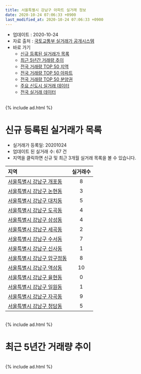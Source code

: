 ```yaml
---
title: 서울특별시 강남구 아파트 실거래 정보
date: 2020-10-24 07:06:33 +0900
last_modified_at: 2020-10-24 07:06:33 +0900
---
```


* 업데이트 : 2020-10-24
* 자료 출처 : [국토교통부 실거래가 공개시스템](http://rt.molit.go.kr)
* 바로 가기
    * [신규 등록된 실거래가 목록](#신규-등록된-실거래가-목록)
    * [최근 5년간 거래량 추이](#최근-5년간-거래량-추이)
    * [전국 거래량 TOP 50 지역](https://inasie.github.io/apt-trade-info/최근-3개월-전국에서-가장-거래가-많이-발생한-지역)
    * [전국 거래량 TOP 50 아파트](https://inasie.github.io/apt-trade-info/최근-3개월-전국에서-가장-거래가-많이-발생한-아파트)
    * [전국 거래량 TOP 50 분양권](https://inasie.github.io/apt-trade-info/최근-3개월-전국에서-가장-거래가-많이-발생한-분양권)
    * [주요 신도시 실거래 데이터](https://inasie.github.io/apt-trade-info/주요-신도시)
    * [전국 실거래 데이터](https://inasie.github.io/apt-trade-info/전국)

<br>
{% include ad.html %}
<br>

# 신규 등록된 실거래가 목록
* 실거래가 등록일: 20201024
* 업데이트 된 실거래 수: 67 건
* 지역을 클릭하면 신규 및 최근 3개월 실거래 목록을 볼 수 있습니다.


|지역|실거래수|
|:---|:---:|
|[서울특별시 강남구 개포동](https://inasie.github.io/apt-trade-info/서울특별시-강남구-개포동)|8|
|[서울특별시 강남구 논현동](https://inasie.github.io/apt-trade-info/서울특별시-강남구-논현동)|3|
|[서울특별시 강남구 대치동](https://inasie.github.io/apt-trade-info/서울특별시-강남구-대치동)|5|
|[서울특별시 강남구 도곡동](https://inasie.github.io/apt-trade-info/서울특별시-강남구-도곡동)|4|
|[서울특별시 강남구 삼성동](https://inasie.github.io/apt-trade-info/서울특별시-강남구-삼성동)|4|
|[서울특별시 강남구 세곡동](https://inasie.github.io/apt-trade-info/서울특별시-강남구-세곡동)|2|
|[서울특별시 강남구 수서동](https://inasie.github.io/apt-trade-info/서울특별시-강남구-수서동)|7|
|[서울특별시 강남구 신사동](https://inasie.github.io/apt-trade-info/서울특별시-강남구-신사동)|1|
|[서울특별시 강남구 압구정동](https://inasie.github.io/apt-trade-info/서울특별시-강남구-압구정동)|8|
|[서울특별시 강남구 역삼동](https://inasie.github.io/apt-trade-info/서울특별시-강남구-역삼동)|10|
|[서울특별시 강남구 율현동](https://inasie.github.io/apt-trade-info/서울특별시-강남구-율현동)|0|
|[서울특별시 강남구 일원동](https://inasie.github.io/apt-trade-info/서울특별시-강남구-일원동)|1|
|[서울특별시 강남구 자곡동](https://inasie.github.io/apt-trade-info/서울특별시-강남구-자곡동)|9|
|[서울특별시 강남구 청담동](https://inasie.github.io/apt-trade-info/서울특별시-강남구-청담동)|5|


<br>
{% include ad.html %}
<br>

# 최근 5년간 거래량 추이


<div style="width:100%;">
    <canvas id="deal_progress" height="200"></canvas>
</div>

<script>
new Chart(document.getElementById("deal_progress"), {
    type: 'line',
    data: {
        labels: ['201510','201511','201512','201601','201602','201603','201604','201605','201606','201607','201608','201609','201610','201611','201612','201701','201702','201703','201704','201705','201706','201707','201708','201709','201710','201711','201712','201801','201802','201803','201804','201805','201806','201807','201808','201809','201810','201811','201812','201901','201902','201903','201904','201905','201906','201907','201908','201909','201910','201911','201912','202001','202002','202003','202004','202005','202006','202007','202008','202009','202010'],
        datasets: [{
            label: '매매',
            pointRadius: 1,
            data: [683, 527, 278, 274, 265, 596, 852, 772, 797, 593, 643, 695, 677, 242, 245, 209, 356, 546, 615, 1180, 718, 1008, 233, 472, 446, 744, 690, 793, 357, 324, 133, 136, 142, 302, 738, 309, 139, 72, 85, 79, 52, 156, 236, 398, 598, 689, 367, 509, 712, 545, 381, 136, 247, 141, 150, 307, 826, 393, 243, 190, 43],
            borderColor: "rgba(255, 201, 14, 1)",
            backgroundColor: "rgba(255, 201, 14, 0.5)",
            fill: false,
            lineTension: 0
        },{
            label: '전월세',
            pointRadius: 1,
            data: [1437, 1253, 1509, 1505, 1292, 1292, 1115, 1291, 1079, 1180, 1164, 1084, 1425, 1382, 1717, 1279, 1492, 1211, 1098, 1121, 1043, 1189, 1222, 1260, 1082, 1353, 1536, 1415, 1242, 1395, 990, 1118, 1064, 1053, 1049, 1012, 1242, 1264, 1329, 1300, 1083, 1136, 988, 1042, 971, 976, 1301, 904, 1186, 1140, 1634, 1205, 1303, 915, 890, 1143, 1285, 1152, 838, 568, 307],
            borderColor: "rgba(0, 141, 185, 1)",
            backgroundColor: "rgba(0, 141, 185, 0.5)",
            fill: false,
            lineTension: 0
        }
        ]
    },
    options: {
        responsive: true,
        title: {
            display: false
        },
        tooltips: {
            mode: 'index',
            intersect: false
        },
        hover: {
            mode: 'nearest',
            intersect: true
        },
        scales: {
            xAxes: [{
                display: true,
                scaleLabel: {
                    display: true,
                    labelString: '년/월'
                }
            }],
            yAxes: [{
                display: true,
                ticks: {
                    suggestedMin: 0,
                },
                scaleLabel: {
                    display: true,
                    labelString: '실거래 수'
                }
            }]
        }
    }
});

</script>


<br>
{% include ad.html %}
<br>

